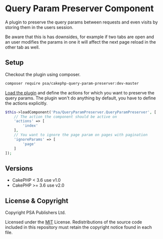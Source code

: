# Query Param Preserver Component

A plugin to preserve the query params between requests and even visits by storing them in the users session.

Be aware that this is has downsides, for example if two tabs are open and an user modifies the params in one it will affect the next page reload in the other tab as well.

## Setup

Checkout the plugin using composer.

```sh
composer require psa/cakephp-query-param-preserver:dev-master
```

[Load the plugin](http://book.cakephp.org/3.0/en/plugins.html#loading-a-plugin) and define the actions for which you want to preserve the query params. The plugin won't do anything by default, you have to define the actions explicitly.

```php
$this->loadComponent('Psa/QueryParamPreserver.QueryParamPreserver', [
    // The action the component should be active on
    'actions' => [
        'index'
    ],
    // You want to ignore the page param on pages with pagination
    'ignoreParams' => [
        'page'
    ]
]);
```

## Versions

* CakePHP < 3.6 use v1.0
* CakePHP >= 3.6 use v2.0

## License & Copyright

Copyright PSA Publishers Ltd.

Licensed under the [MIT](http://www.opensource.org/licenses/mit-license.php) License. Redistributions of the source code included in this repository must retain the copyright notice found in each file.
